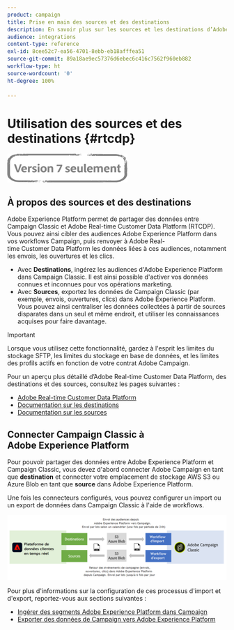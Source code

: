 ```yaml
---
product: campaign
title: Prise en main des sources et des destinations
description: En savoir plus sur les sources et les destinations d’Adobe Experience Platform.
audience: integrations
content-type: reference
exl-id: 8cee52c7-ea56-4701-8ebb-eb18afffea51
source-git-commit: 89a18ae9ec57376d6ebec6c416c7562f960eb882
workflow-type: ht
source-wordcount: '0'
ht-degree: 100%

---
```


# Utilisation des sources et des destinations {#rtcdp}

![](../../assets/v7-only.svg)

## À propos des sources et des destinations

Adobe Experience Platform permet de partager des données entre Campaign Classic et Adobe Real-time Customer Data Platform (RTCDP). Vous pouvez ainsi cibler des audiences Adobe Experience Platform dans vos workflows Campaign, puis renvoyer à Adobe Real-time Customer Data Platform les données liées à ces audiences, notamment les envois, les ouvertures et les clics.

* Avec **Destinations**, ingérez les audiences d&#39;Adobe Experience Platform dans Campaign Classic. Il est ainsi possible d&#39;activer vos données connues et inconnues pour vos opérations marketing.
* Avec **Sources**, exportez les données de Campaign Classic (par exemple, envois, ouvertures, clics) dans Adobe Experience Platform. Vous pouvez ainsi centraliser les données collectées à partir de sources disparates dans un seul et même endroit, et utiliser les connaissances acquises pour faire davantage.

>[!IMPORTANT]
>
>Lorsque vous utilisez cette fonctionnalité, gardez à l&#39;esprit les limites du stockage SFTP, les limites du stockage en base de données, et les limites des profils actifs en fonction de votre contrat Adobe Campaign.

Pour un aperçu plus détaillé d’Adobe Real-time Customer Data Platform, des destinations et des sources, consultez les pages suivantes :

* [Adobe Real-time Customer Data Platform](https://experienceleague.adobe.com/docs/experience-platform/rtcdp/overview.html?lang=fr)
* [Documentation sur les destinations](https://experienceleague.adobe.com/docs/experience-platform/destinations/home.html?lang=fr)
* [Documentation sur les sources](https://experienceleague.adobe.com/docs/experience-platform/sources/home.html?lang=fr)

## Connecter Campaign Classic à Adobe Experience Platform

Pour pouvoir partager des données entre Adobe Experience Platform et Campaign Classic, vous devez d&#39;abord connecter Adobe Campaign en tant que **destination** et connecter votre emplacement de stockage AWS S3 ou Azure Blob en tant que **source** dans Adobe Experience Platform.

Une fois les connecteurs configurés, vous pouvez configurer un import ou un export de données dans Campaign Classic à l&#39;aide de workflows.

![](assets/rtcdp-schema.png)

Pour plus d&#39;informations sur la configuration de ces processus d&#39;import et d&#39;export, reportez-vous aux sections suivantes :

* [Ingérer des segments Adobe Experience Platform dans Campaign](../../integrations/using/ingest-aep-data.md)
* [Exporter des données de Campaign vers Adobe Experience Platform](../../integrations/using/export-campaign-data.md)
